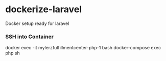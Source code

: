 # dockerize-laravel
Docker setup ready for laravel

### SSH into Container
docker exec -it mylerzfulfillmentcenter-php-1 bash
docker-compose exec php sh
